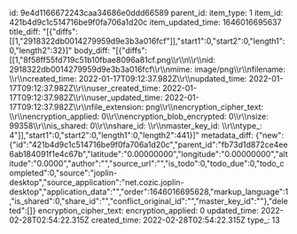id: 9e4d1166672243caa34686e0ddd66589
parent_id: 
item_type: 1
item_id: 421b4d9c1c514716be9f0fa706a1d20c
item_updated_time: 1646016695637
title_diff: "[{\"diffs\":[[1,\"2918322db0014279959d9e3b3a016fcf\"]],\"start1\":0,\"start2\":0,\"length1\":0,\"length2\":32}]"
body_diff: "[{\"diffs\":[[1,\"8f58ff55fd719c51b10fbae8096a81cf.png\\\r\\\n\\\r\\\nid: 2918322db0014279959d9e3b3a016fcf\\\r\\\nmime: image/png\\\r\\\nfilename: \\\r\\\ncreated_time: 2022-01-17T09:12:37.982Z\\\r\\\nupdated_time: 2022-01-17T09:12:37.982Z\\\r\\\nuser_created_time: 2022-01-17T09:12:37.982Z\\\r\\\nuser_updated_time: 2022-01-17T09:12:37.982Z\\\r\\\nfile_extension: png\\\r\\\nencryption_cipher_text: \\\r\\\nencryption_applied: 0\\\r\\\nencryption_blob_encrypted: 0\\\r\\\nsize: 99358\\\r\\\nis_shared: 0\\\r\\\nshare_id: \\\r\\\nmaster_key_id: \\\r\\\ntype_: 4\"]],\"start1\":0,\"start2\":0,\"length1\":0,\"length2\":441}]"
metadata_diff: {"new":{"id":"421b4d9c1c514716be9f0fa706a1d20c","parent_id":"fb73d1d872ce4ee6ab184091f1e4c67b","latitude":"0.00000000","longitude":"0.00000000","altitude":"0.0000","author":"","source_url":"","is_todo":0,"todo_due":0,"todo_completed":0,"source":"joplin-desktop","source_application":"net.cozic.joplin-desktop","application_data":"","order":1646016695628,"markup_language":1,"is_shared":0,"share_id":"","conflict_original_id":"","master_key_id":""},"deleted":[]}
encryption_cipher_text: 
encryption_applied: 0
updated_time: 2022-02-28T02:54:22.315Z
created_time: 2022-02-28T02:54:22.315Z
type_: 13